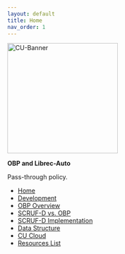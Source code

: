 ```yaml
---
layout: default
title: Home
nav_order: 1
---
```


<img src='https://www.colorado.edu/profiles/express/themes/ucb/images/cu-boulder-logo-text-black.svg' width='250' alt='CU-Banner'>

**OBP and Librec-Auto**

Pass-through policy.

- [Home](index)
- [Development](03-projects)
- [OBP Overview](04-obp-scruf)
- [SCRUF-D vs. OBP](05-scruf-d)
- [SCRUF-D Implementation](06-implementation)
- [Data Structure](07-data-structure.md)
- [CU Cloud](08-cloud)
- [Resources List](09-resources)
